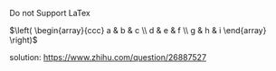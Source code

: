 Do not Support LaTex

$\left( \begin{array}{ccc}
a & b & c \\
d & e & f \\
g & h & i \end{array} \right)$


solution:
https://www.zhihu.com/question/26887527
